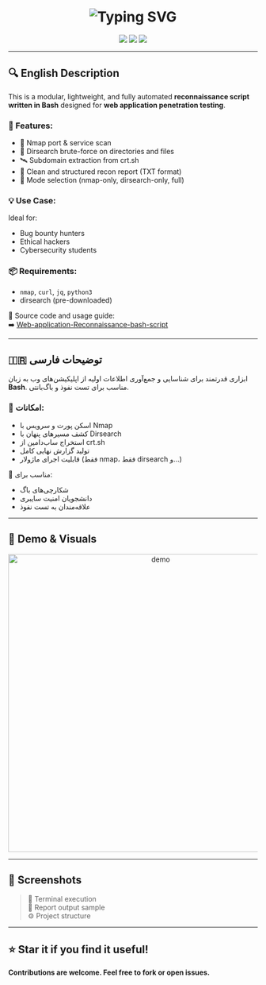 <h1 align="center">
  <img src="https://readme-typing-svg.demolab.com?font=Fira+Code&pause=800&color=00FF88&center=true&vCenter=true&width=600&lines=Web+Application+Reconnaissance;Automated+Recon+Script+in+Bash;for+Pentesters+and+Bug+Bounty+Hunters" alt="Typing SVG" />
</h1>

<p align="center">
  <img src="https://img.shields.io/badge/Language-Bash-%2300ff88?style=for-the-badge&logo=gnubash&logoColor=white" />
  <img src="https://img.shields.io/badge/Tools-Nmap%20%7C%20Dirsearch%20%7C%20crt.sh-%239f7aea?style=for-the-badge" />
  <img src="https://img.shields.io/badge/Platform-Linux-darkgreen?style=for-the-badge&logo=linux" />
</p>

---

## 🔍 English Description

This is a modular, lightweight, and fully automated **reconnaissance script written in Bash** designed for **web application penetration testing**.

### 🚀 Features:
- 🔎 Nmap port & service scan  
- 🧭 Dirsearch brute-force on directories and files  
- 🛰 Subdomain extraction from crt.sh  
- 📄 Clean and structured recon report (TXT format)  
- 🧩 Mode selection (nmap-only, dirsearch-only, full)

### 💡 Use Case:
Ideal for:
- Bug bounty hunters  
- Ethical hackers  
- Cybersecurity students

### 📦 Requirements:
- `nmap`, `curl`, `jq`, `python3`
- dirsearch (pre-downloaded)

📎 Source code and usage guide:  
➡️ [Web-application-Reconnaissance-bash-script](https://github.com/sp3ct3rx/Web-application-Reconnaissance-bash-script)

---

## 🇮🇷 توضیحات فارسی

ابزاری قدرتمند برای شناسایی و جمع‌آوری اطلاعات اولیه از اپلیکیشن‌های وب به زبان **Bash**. مناسب برای تست نفوذ و باگ‌بانتی.

### 🎯 امکانات:
- اسکن پورت و سرویس با Nmap  
- کشف مسیرهای پنهان با Dirsearch  
- استخراج ساب‌دامین از crt.sh  
- تولید گزارش نهایی کامل  
- قابلیت اجرای ماژولار (فقط nmap، فقط dirsearch و...)

🧠 مناسب برای:
- شکارچی‌های باگ  
- دانشجویان امنیت سایبری  
- علاقه‌مندان به تست نفوذ

---

## 🎥 Demo & Visuals

<p align="center">
  <img src="https://github.com/sp3ct3rx/Web-application-Reconnaissance-bash-script/assets/demo-terminal.gif" width="600" alt="demo" />
</p>

---

## 📸 Screenshots

> 📁 Terminal execution  
> 📄 Report output sample  
> ⚙️ Project structure

---

## ⭐️ Star it if you find it useful!  
**Contributions are welcome. Feel free to fork or open issues.**

